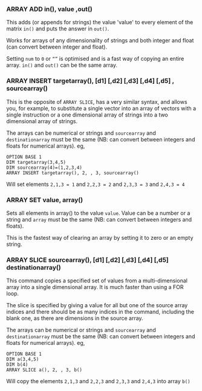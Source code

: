 

### ARRAY ADD in(), value ,out()

This adds (or appends for strings) the value 'value' to every element of the matrix `in()` and puts the answer in `out()`.
 
Works for arrays of any dimensionality of strings and both integer and float (can convert between integer and float). 
 
Setting `num` to `0` or `“”` is optimised and is a fast way of copying an entire array. `in()` and `out()` can be the same array.


### ARRAY INSERT targetarray(), [d1] [,d2] [,d3] [,d4] [,d5] , sourcearray()

This is the opposite of `ARRAY SLICE`, has a very similar syntax, and allows you, for example, to substitute a single vector into an array of vectors with a single instruction or a one dimensional array of strings into a two dimensional array of strings.
 
The arrays can be numerical or strings and `sourcearray` and `destinationarray` must be the same (NB: can convert between integers and floats for numerical arrays). eg, 
 
```basic
OPTION BASE 1
DIM targetarray(3,4,5)
DIM sourcearray(4)=(1,2,3,4)
ARRAY INSERT targetarray(), 2, , 3, sourcearray() 
```
 
Will set elements `2,1,3 = 1` and `2,2,3 = 2` and `2,3,3 = 3` and `2,4,3 = 4`


### ARRAY SET value, array()

Sets all elements in array() to the value `value`. Value can be a number or a string and `array` must be the same (NB: can convert between integers and floats). 
 
This is the fastest way of clearing an array by setting it to zero or an empty string.


### ARRAY SLICE sourcearray(), [d1] [,d2] [,d3] [,d4] [,d5] destinationarray()

This command copies a specified set of values from a multi-dimensional array into a single dimensional array. It is much faster than using a FOR loop.
 
The slice is specified by giving a value for all but one of the source array indices and there should be as many indices in the command, including the blank one, as there are dimensions in the source array.
 
The arrays can be numerical or strings and `sourcearray` and `destinationarray` must be the same (NB: can convert between integers and floats for numerical arrays). eg, 
 
```basic
OPTION BASE 1
DIM a(3,4,5)
DIM b(4)
ARRAY SLICE a(), 2, , 3, b()
```
 
Will copy the elements `2,1,3` and `2,2,3` and `2,3,3` and `2,4,3` into array `b()`